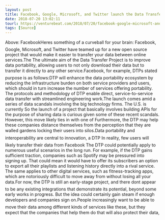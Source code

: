```yaml
---
layout: post
title: Facebook, Google, Microsoft, and Twitter launch the Data Transfer Project
date: 2018-07-20 13:02:11
tourl: https://venturebeat.com/2018/07/20/facebook-google-microsoft-and-twitter-launch-the-data-transfer-project/
tags: [Source]
---
```

Above: FacebookHeres something of a curveball for your brain: Facebook, Google, Microsoft, and Twitter have teamed up for a new open source project that would make it easier to transfer your data between online services.The The ultimate aim of the Data Transfer Project is to improve data portability, allowing users to not only download their data but to transfer it directly to any other service.Facebook, for example, DTPs stated purpose is as follows:DTP will enhance the data portability ecosystem by reducing the infrastructure burden on both service providers and users, which should in turn increase the number of services offering portability. The protocols and methodology of DTP enable direct, service-to-service data transfer with streamlined engineering work.The launch comes amid a series of data scandals involving the big technology firms. The U.S. is currently So the launch of a project that basically involves building APIs for the purpose of sharing data is curious given some of these recent scandals. However, this move likely ties in with one of Furthermore, the DTP may help these companies distance themselves from the perception that they are walled gardens locking their users into silos.Data portability and interoperability are central to innovation, a DTP In reality, few users will likely transfer their data from Facebook The DTP could potentially apply to numerous useful scenarios in the long run. For example, if the DTP gains sufficient traction, companies such as Spotify may be pressured into signing up. That could mean it would have to offer its subscribers an option to export all their playlists and listening history directly into a rival service. The same applies to other digital services, such as fitness-tracking apps, which are notoriously difficult to move away from without losing all your data.For now, the DTP is still an early-stage project, and there dont appear to be any existing integrations that demonstrate its potential, beyond some early works in progress. But the idea could certainly gain steam if enough developers and companies sign on.People increasingly want to be able to move their data among different kinds of services like these, but they expect that the companies that help them do that will also protect their data, 